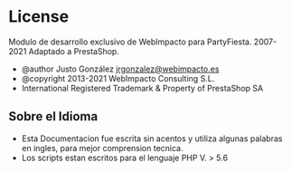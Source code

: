 # License

Modulo de desarrollo exclusivo de WebImpacto para PartyFiesta.
2007-2021 Adaptado a PrestaShop.

- @author Justo González <jrgonzalez@webimpacto.es>
- @copyright 2013-2021 WebImpacto Consulting S.L.
- International Registered Trademark & Property of PrestaShop SA

## Sobre el Idioma

- Esta Documentacion fue escrita sin acentos y utiliza algunas palabras en ingles, para mejor comprension tecnica.
- Los scripts estan escritos para el lenguaje PHP V. > 5.6
